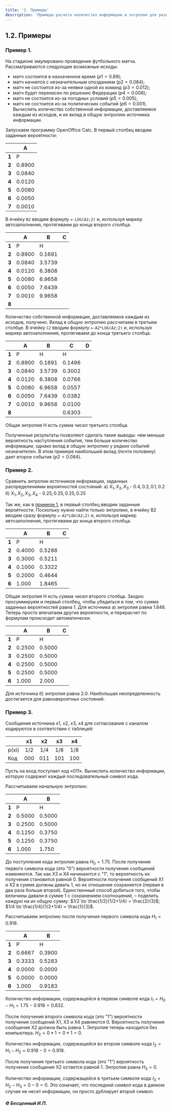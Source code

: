 ```yaml
---
title: '2. Примеры'
description: 'Примеры расчета количества информации и энтропии для различных источников.'
---
```


## 1.2. Примеры

### Пример 1.

На стадионе эмулировано проведение футбольного матча. Рассматриваются следующие возможные исходы:
*   матч состоится в назначенное время ($p1=0.89$);
*   матч начнется с незначительным опозданием ($p2=0.084$);
*   матч не состоится из-за неявки одной из команд ($p3=0.012$);
*   матч будет перенесен по решению Федерации ($p4=0.008$);
*   матч не состоится из-за погодных условий ($p5=0.005$);
*   матч не состоится из-за политических событий ($p6=0.001$).
Вычислить количество собственной информации, доставляемое каждым из исходов, и их вклад в общую энтропию источника информации.

Запускаем программу OpenOffice Calc. В первый столбец вводим заданные вероятности:

|   | A      |
|---|--------|
| **1** | P      |
| **2** | 0.8900 |
| **3** | 0.0840 |
| **4** | 0.0120 |
| **5** | 0.0080 |
| **6** | 0.0050 |
| **7** | 0.0010 |

В ячейку `B2` вводим формулу `=-LOG(A2;2)` и, используя маркер автозаполнения, протягиваем до конца второго столбца.

|   | A      | B      | C |
|---|--------|--------|---|
| **1** | P      | H      |   |
| **2** | 0.8900 | 0.1691 |   |
| **3** | 0.0840 | 3.5739 |   |
| **4** | 0.0120 | 6.3808 |   |
| **5** | 0.0080 | 6.9658 |   |
| **6** | 0.0050 | 7.6439 |   |
| **7** | 0.0010 | 9.9658 |   |
| **8** |        |        |   |

Количество собственной информации, доставляемое каждым из исходов, получено. Вклад в общую энтропию рассчитаем в третьем столбце. В ячейку `C2` вводим формулу `=-A2*LOG(A2;2)` и, используя маркер автозаполнения, протягиваем до конца третьего столбца.

|   | A      | B      | C      | D |
|---|--------|--------|--------|---|
| **1** | P      | H      | H      |   |
| **2** | 0.8900 | 0.1691 | 0.1496 |   |
| **3** | 0.0840 | 3.5739 | 0.3002 |   |
| **4** | 0.0120 | 6.3808 | 0.0766 |   |
| **5** | 0.0080 | 6.9658 | 0.0557 |   |
| **6** | 0.0050 | 7.6439 | 0.0382 |   |
| **7** | 0.0010 | 9.9658 | 0.0100 |   |
| **8** |        |        | 0.6303 |   |

Общая энтропия H есть сумма чисел третьего столбца.

Полученные результаты позволяют сделать такие выводы: чем меньше вероятность наступления события, тем больше количество информации, однако вклад в общую энтропию у редких событий незначителен. В этом примере наибольший вклад (почти половину) дает второе событие ($p2=0.084$).

### Пример 2.

Сравнить энтропии источников информации, заданных распределениями вероятностей состояний:
а) $X_1, X_2, X_3$ - $0.4, 0.3, 0.1, 0.2$
б) $X_1, X_2, X_3, X_4$ - $0.25, 0.25, 0.25, 0.25$

Так же, как в [примере 1](/path/to/example-1), в первый столбец вводим заданные вероятности. Поскольку нужно найти только энтропию, в ячейку B2 вводим сразу формулу `=-A2*LOG(A2;2)` и, используя маркер автозаполнения, протягиваем до конца второго столбца.

|   | A      | B      | C |
|---|--------|--------|---|
| **1** | P      | H      |   |
| **2** | 0.4000 | 0.5288 |   |
| **3** | 0.3000 | 0.5211 |   |
| **4** | 0.1000 | 0.3322 |   |
| **5** | 0.2000 | 0.4644 |   |
| **6** | 1.000  | 1.8465 |   |

Общая энтропия H есть сумма чисел второго столбца. Заодно просуммируем и первый столбец, чтобы убедиться в том, что сумма заданных вероятностей равна 1.
Для источника а) энтропия равна 1.846. Теперь просто впечатаем другие вероятности, и перерасчет по формулам происходит автоматически.

|   | A      | B      | C |
|---|--------|--------|---|
| **1** | P      | H      |   |
| **2** | 0.2500 | 0.5000 |   |
| **3** | 0.2500 | 0.5000 |   |
| **4** | 0.2500 | 0.5000 |   |
| **5** | 0.2500 | 0.5000 |   |
| **6** | 1.000  | 2.000  |   |

Для источника б) энтропия равна 2.0. Наибольшая неопределенность достигается для равновероятных состояний.

### Пример 3.

Сообщения источника x1, x2, x3, x4 для согласования с каналом кодируются в соответствии с таблицей:

|       | x1  | x2  | x3  | x4  |
| :---- | :-: | :-: | :-: | :-: |
| p(xi) | 1/2 | 1/4 | 1/8 | 1/8 |
| Код   | 000 | 011 | 101 | 100 |

Пусть на вход поступает код «011». Вычислить количество информации, которую содержит каждый последовательный символ кода.

Рассчитываем начальную энтропию:

|   | A      | B      |
|---|--------|--------|
| **1** | P      | H      |
| **2** | 0.5000 | 0.5000 |
| **3** | 0.2500 | 0.5000 |
| **4** | 0.1250 | 0.3750 |
| **5** | 0.1250 | 0.3750 |
| **6** | 1.000  | 1.750  |

До поступления кода энтропия равна $H_0=1.75$. После получения первого символа кода (это "0") вероятности получения сообщений изменяются. Так как X3 и X4 начинаются с "1", то вероятность их получения становится равной 0. Вероятности получения сообщений X1 и X2 в сумме должны давать 1, но их отношение сохраняется (первая в два раза больше второй). Единственный способ добиться того, чтобы величины давали в сумме 1 с сохранением соотношений, – поделить каждую на их общую сумму:
$1/2 \to \frac{1/2}{1/2+1/4} = \frac{2}{3}$; $1/4 \to \frac{1/4}{1/2+1/4} = \frac{1}{3}$.

Рассчитываем энтропию после получения первого символа кода $H_1=0.918$.

|   | A      | B      |
|---|--------|--------|
| **1** | P      | H      |
| **2** | 0.6667 | 0.3900 |
| **3** | 0.3333 | 0.5283 |
| **4** | 0.0000 | 0.0000 |
| **5** | 0.0000 | 0.0000 |
| **6** | 1.000  | 0.9183 |

Количество информации, содержащейся в первом символе кода $I_1 = H_0-H_1 = 1.75 - 0.918 = 0.832$.

После получения второго символа кода (это "1") вероятности получения сообщений X1, X3 и X4 равняются 0. Вероятность получения сообщения X2 должна быть равна 1. Энтропия теперь находится без компьютера. $H_2=0*1=0*1=0$.

Количество информации, содержащейся во втором символе кода $I_2 = H_1-H_2 = 0.918 - 0 = 0.918$.

После получения третьего символа кода (это "1") вероятность получения сообщения X2 остается равной 1. Энтропия равна $H_3=0$.

Количество информации, содержащейся в третьем символе кода $I_3 = H_2-H_3 = 0-0=0$. Это означает, что последний символ кода в данном случае не несет информации, он просто дублирует второй символ.

   ##### © Бесценный И.П.